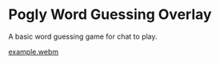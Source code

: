 # Pogly Word Guessing Overlay

A basic word guessing game for chat to play.

[example.webm](https://github.com/user-attachments/assets/fdac0072-8174-4ee8-a611-2f9d7fc6818c)
